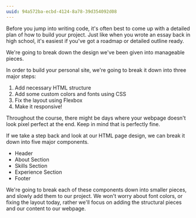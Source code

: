 ```yaml
---
uuid: 94a572ba-ecbd-4124-8a78-39d354092d08
---
```



Before you jump into writing code, it's often best to come up with a detailed plan of how to build your project.
Just like when you wrote an essay back in high school, it's easiest if you've got a roadmap or detailed outline ready.

We're going to break down the design we've been given into manageable pieces.

In order to build your personal site, we're going to break it down into three major steps:

1. Add necessary HTML structure
2. Add some custom colors and fonts using CSS
3. Fix the layout using Flexbox
4. Make it responsive!


Throughout the course, there might be days where your webpage doesn't look pixel perfect at the end.
Keep in mind that is perfectly fine.

If we take a step back and look at our HTML page design, we can break it down into five major components.

- Header
- About Section
- Skills Section
- Experience Section
- Footer

We're going to break each of these components down into smaller pieces, and slowly add them to our project.
We won't worry about font colors, or fixing the layout today, rather we'll focus on adding the structural pieces and our content
to our webpage.
